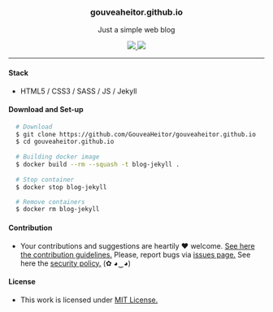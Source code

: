 
<p align="center">
  <h3 align="center">gouveaheitor.github.io</h3>
  <p align="center">Just a simple web blog</p>

  <p align="center">
    <a href="https://github.com/GouveaHeitor/gouveaheitor.github.io/blob/master/LICENSE.md">
      <img src="https://img.shields.io/badge/license-MIT-blue.svg">
    </a>
    <a href="https://github.com/GouveaHeitor/gouveaheitor.github.io/releases">
      <img src="https://img.shields.io/badge/version-1.0-blue.svg">
    </a>
  </p>
</p>

---

#### Stack

- HTML5 / CSS3 / SASS / JS / Jekyll

#### Download and Set-up

```bash
  # Download
  $ git clone https://github.com/GouveaHeitor/gouveaheitor.github.io
  $ cd gouveaheitor.github.io
    
  # Building docker image
  $ docker build --rm --squash -t blog-jekyll .
  
  # Stop container
  $ docker stop blog-jekyll

  # Remove containers
  $ docker rm blog-jekyll
```

#### Contribution

- Your contributions and suggestions are heartily ♥ welcome. [See here the contribution guidelines.](/.github/CONTRIBUTING.md) Please, report bugs via [issues page.](https://github.com/GouveaHeitor/gouveaheitor.github.io/issues) See here the [security policy.](./SECURITY.md) (✿ ◕‿◕) 

#### License

- This work is licensed under [MIT License.](./LICENSE.md)
